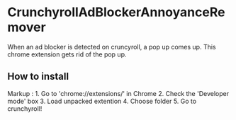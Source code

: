 # CrunchyrollAdBlockerAnnoyanceRemover
When an ad blocker is detected on cruncyroll, a pop up comes up. This chrome extension gets rid of the pop up.


## How to install

Markup : 1. Go to 'chrome://extensions/' in Chrome
2. Check the 'Developer mode' box
3. Load unpacked extention
4. Choose folder
5. Go to crunchyroll! 